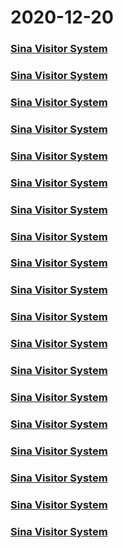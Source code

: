 
# 2020-12-20

### [Sina Visitor System](https://weibo.com/1402400261/JzhkGi4zb)

### [Sina Visitor System](https://weibo.com/1402400261/JzheQ3ZGG)

### [Sina Visitor System](https://weibo.com/1402400261/JzhLXqhI5)

### [Sina Visitor System](https://weibo.com/1402400261/JzhVH5DAU)

### [Sina Visitor System](https://weibo.com/1402400261/JziyxpxC5)

### [Sina Visitor System](https://weibo.com/1402400261/JziKExVL0)

### [Sina Visitor System](https://weibo.com/1402400261/JziBPwclH)

### [Sina Visitor System](https://weibo.com/1402400261/Jzivnb3lU)

### [Sina Visitor System](https://weibo.com/1402400261/JzitlzNog)

### [Sina Visitor System](https://weibo.com/1402400261/JzirndLcR)

### [Sina Visitor System](https://weibo.com/1402400261/JzhY38qVZ)

### [Sina Visitor System](https://weibo.com/1402400261/JzhTHyuwk)

### [Sina Visitor System](https://weibo.com/1402400261/Jzi5o7tBu)

### [Sina Visitor System](https://weibo.com/1402400261/JzkHuFwQQ)

### [Sina Visitor System](https://weibo.com/1402400261/JzkEpuAKe)

### [Sina Visitor System](https://weibo.com/1402400261/JzkDO2sY6)

### [Sina Visitor System](https://weibo.com/1402400261/JzkB5CAfj)

### [Sina Visitor System](https://weibo.com/1402400261/JzkzUBc7P)

### [Sina Visitor System](https://weibo.com/1402400261/Jzkzen6ju)